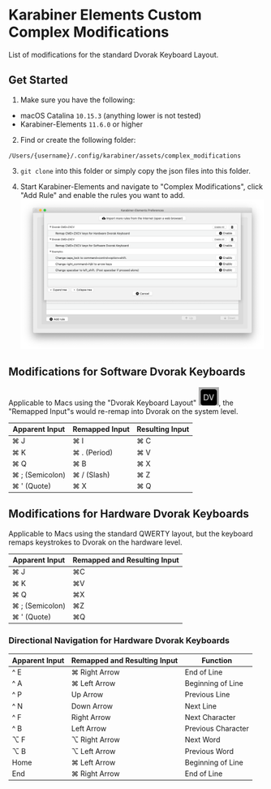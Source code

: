 # Karabiner Elements Custom Complex Modifications
List of modifications for the standard Dvorak Keyboard Layout.

## Get Started

1. Make sure you have the following:
* macOS Catalina ```10.15.3``` (anything lower is not tested)
* Karabiner-Elements ```11.6.0``` or higher

2. Find or create the following folder:
```
/Users/{username}/.config/karabiner/assets/complex_modifications
```

3. ```git clone``` into this folder or simply copy the json files into this folder.

4. Start Karabiner-Elements and navigate to "Complex Modifications", click "Add Rule" and enable the rules you want to add.
![](README_files/screenshot.png)

## Modifications for Software Dvorak Keyboards
Applicable to Macs using the "Dvorak Keyboard Layout" ![](README_files/dv_icon.png), the "Remapped Input"s would re-remap into Dvorak on the system level.

| Apparent Input | Remapped Input | Resulting Input |
|----------------|----------------|-----------------|
| ⌘ J            | ⌘ I            | ⌘ C             |
| ⌘ K            | ⌘ . (Period)   | ⌘ V             |
| ⌘ Q            | ⌘ B            | ⌘ X             |
| ⌘ ; (Semicolon)| ⌘ / (Slash)    | ⌘ Z             |
| ⌘ ' (Quote)    | ⌘ X            | ⌘ Q             |

## Modifications for Hardware Dvorak Keyboards
Applicable to Macs using the standard QWERTY layout, but the keyboard remaps keystrokes to Dvorak on the hardware level.

| Apparent Input | Remapped and Resulting Input |
|----------------|------------------------------|
| ⌘ J            | ⌘C                           |
| ⌘ K            | ⌘V                           |
| ⌘ Q            | ⌘X                           |
| ⌘ ; (Semicolon)| ⌘Z                           |
| ⌘ ' (Quote)    | ⌘Q                           |

### Directional Navigation for Hardware Dvorak Keyboards
| Apparent Input | Remapped and Resulting Input | Function          |
|----------------|------------------------------|-------------------|
| ^ E            | ⌘ Right Arrow                | End of Line       |
| ^ A            | ⌘ Left Arrow                 | Beginning of Line |
| ^ P            | Up Arrow                     | Previous Line     |
| ^ N            | Down Arrow                   | Next Line         |
| ^ F            | Right Arrow                  | Next Character    |
| ^ B            | Left Arrow                   | Previous Character|
| ⌥ F            | ⌥ Right Arrow                | Next Word         |
| ⌥ B            | ⌥ Left Arrow                 | Previous Word     |
| Home           | ⌘ Left Arrow                 | Beginning of Line |
| End            | ⌘ Right Arrow                | End of Line       |
